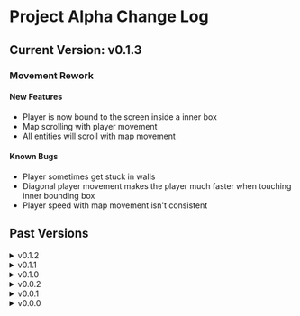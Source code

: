 # Project Alpha Change Log

## Current Version: v0.1.3

### Movement Rework

#### New Features

- Player is now bound to the screen inside a inner box
- Map scrolling with player movement
- All entities will scroll with map movement

#### Known Bugs

- Player sometimes get stuck in walls
- Diagonal player movement makes the player much faster when touching inner bounding box
- Player speed with map movement isn't consistent

## Past Versions

<details>
<summary>v0.1.2</summary>

### UI/Keys Update

- Engine.jsx is the new core file to directly use canvas globally
- Now using react context to prevent the need for prop drilling
- First iteration of the UI system using UICore.jsx
- useControlEvents.js is the new hook root for key listeners and managing key state
- useUIEvents.js is the hook root for checking various keys for menu state toggling

</details>

<details>
<summary>v0.1.1</summary>

#### Combat Collision Update

- Dynamic combat system when next to enemies
- Enemy Collision
- Basic turn based combat features

</details>

<details>
<summary>v0.1.0</summary>

#### Canvas Update

- Migration to the canvas system
- Player movement
- W A S D controls for movement
- Wall collision system
- Map drawing system
- Game route defined ( /game )
</details>

<details>
<summary>v0.0.2</summary>

#### Map Update 2

- Second iteration of the map gen system ( /map )
- Basic player movement using coord system ( /map )
- XP system and Player class creation ( /entity )
</details>

<details>
<summary>v0.0.1</summary>

#### Map Update

- First iteration of the map gen system ( /map )
- Concept for class state ( /entity )
- Very basic combat loop: baisc loop with delays ( /combat )
</details>

<details>
<summary>v0.0.0</summary>

#### Welcome to Project-Alpha!

- Basic Project Setup
</details>
